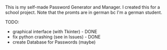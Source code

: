 This is my self-made Password Generator and Manager. 
I created this for a school project. 
Note that the promts are in german bc I'm a german student.


TODO:
  - graphical interface (with Tkinter) - DONE 
  - fix python crashing (see in Issues) - DONE 
  - create Database for Passwords (maybe)
